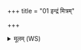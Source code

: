 +++
title = "01 इन्द्रं मित्रम्"

+++
<details><summary>मूलम् (WS)</summary>

इन्द्रं मित्रं वरुणमग्निमूतये मारुतं शर्धो अदितिं हवामहे ।  
रथं न दुर्गाद् वसवः सुदानवो विश्वस्मान्नो अंहसो निष्पिपर्तन॥ १ ॥  
त आदित्या आ गता सर्वतातये भूत देवा वृत्रतूर्येषु सम्भुवः ।  
रथं न दुर्गाद् वसवः सुदानवो विश्वस्मान्नो अंहसो निष्पिपर्तन॥ २ ॥  
अवन्तु नः पितरः सुप्रवाचना उत देवी देवपुत्रे ऋतावृधा ।  
रथं न दुर्गाद् वसवः सुदानवो विश्वस्मान्नो अंहसो निष्पिपर्तन ॥ ३ ॥
</details>